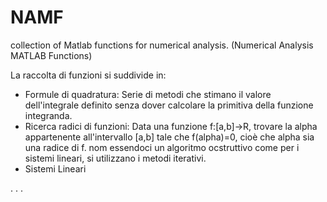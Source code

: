 # NAMF
collection of Matlab functions for numerical analysis. (Numerical Analysis MATLAB Functions)

La raccolta di funzioni si suddivide in:
  - Formule di quadratura: 
      Serie di metodi che stimano il valore dell'integrale definito senza dover calcolare la primitiva della funzione integranda.
  - Ricerca radici di funzioni:
      Data una funzione f:[a,b]->R, trovare la alpha appartenente all'intervallo [a,b] tale che f(alpha)=0, cioè che alpha sia una radice di f.
      nom essendoci un algoritmo ocstruttivo come per i sistemi lineari, si utilizzano i metodi iterativi.
  - Sistemi Lineari
  
  
  
  . . .
